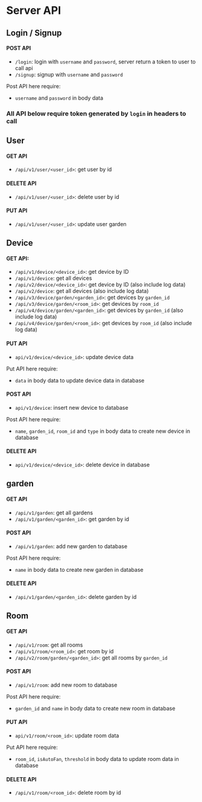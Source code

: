 # Server API

## Login / Signup
#### POST API
- `/login`: login with `username` and `password`, server return a token to user to call api
- `/signup`: signup with `username` and `password`

Post API here require:
- `username` and `password` in body data

### All API below require token generated by `login` in headers to call

## User
#### GET API
- `/api/v1/user/<user_id>`: get user by id

#### DELETE API
- `/api/v1/user/<user_id>`: delete user by id

#### PUT API
- `/api/v1/user/<user_id>`: update user garden

## Device
#### GET API:
- `/api/v1/device/<device_id>`: get device by ID
- `/api/v1/device`: get all devices
- `/api/v2/device/<device_id>`: get device by ID (also include log data)
- `/api/v2/device`: get all devices (also include log data)
- `/api/v3/device/garden/<garden_id>`: get devices by `garden_id`
- `/api/v3/device/garden/<room_id>`: get devices by `room_id`
- `/api/v4/device/garden/<garden_id>`: get devices by `garden_id` (also include log data)
- `/api/v4/device/garden/<room_id>`: get devices by `room_id` (also include log data)

#### PUT API
- `api/v1/device/<device_id>`: update device data

Put API here require:
- `data` in body data to update device data in database

#### POST API
- `api/v1/device`: insert new device to database

Post API here require:
- `name`, `garden_id`, `room_id` and `type` in body data to create new device in database

#### DELETE API
- `api/v1/device/<device_id>`: delete device in database

## garden
#### GET API
- `/api/v1/garden`: get all gardens
- `/api/v1/garden/<garden_id>`: get garden by id

#### POST API
- `/api/v1/garden`: add new garden to database

Post API here require:
- `name` in body data to create new garden in database

#### DELETE API
- `/api/v1/garden/<garden_id>`: delete garden by id

## Room
#### GET API
- `/api/v1/room`: get all rooms
- `/api/v1/room/<room_id>`: get room by id
- `/api/v2/room/garden/<garden_id>`: get all rooms by `garden_id`

#### POST API
- `/api/v1/room`: add new room to database

Post API here require:
- `garden_id` and `name` in body data to create new room in database

#### PUT API
- `api/v1/room/<room_id>`: update room data

Put API here require:
- `room_id`, `isAutoFan`, `threshold` in body data to update room data in database

#### DELETE API
- `/api/v1/room/<room_id>`: delete room by id


